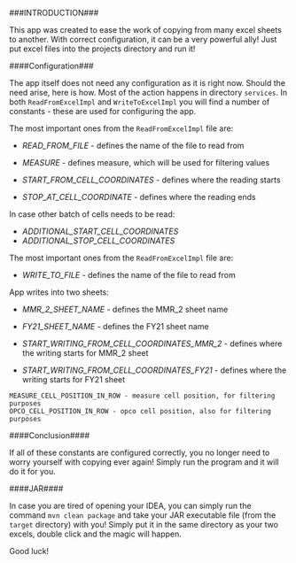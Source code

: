 ###INTRODUCTION###

This app was created to ease the work of copying from many excel sheets to another. With correct configuration, it can be a very powerful ally! Just put excel files into the projects directory and run it!

####Configuration###

The app itself does not need any configuration as it is right now. Should the need arise, here is how.
Most of the action happens in directory `services`. In both `ReadFromExcelImpl` and `WriteToExcelImpl` you will find a number of constants - these are used for configuring the app.

The most important ones from the `ReadFromExcelImpl` file are:
- *READ_FROM_FILE* - defines the name of the file to read from
- *MEASURE* - defines measure, which will be used for filtering values

-  *START_FROM_CELL_COORDINATES* - defines where the reading starts
-    *STOP_AT_CELL_COORDINATE* - defines where the reading ends

In case other batch of cells needs to be read:
-   *ADDITIONAL_START_CELL_COORDINATES* 
-   *ADDITIONAL_STOP_CELL_COORDINATES*

The most important ones from the `ReadFromExcelImpl` file are:

-    *WRITE_TO_FILE* - defines the name of the file to read from

App writes into two sheets:
-   *MMR_2_SHEET_NAME* - defines the MMR_2 sheet name
-   *FY21_SHEET_NAME* - defines the FY21 sheet name

-    *START_WRITING_FROM_CELL_COORDINATES_MMR_2* - defines where the writing starts for MMR_2 sheet
-    *START_WRITING_FROM_CELL_COORDINATES_FY21* - defines where the writing starts for FY21 sheet

    MEASURE_CELL_POSITION_IN_ROW - measure cell position, for filtering purposes
    OPCO_CELL_POSITION_IN_ROW - opco cell position, also for filtering purposes
    
    
####Conclusion####

If all of these constants are configured correctly, you no longer need to worry yourself with copying ever again! Simply run the program and it will do it for you.

####JAR####

In case you are tired of opening your IDEA, you can simply run the command `mvn clean package` and take your JAR executable file (from the `target` directory) with you! Simply put it in the same directory as your two excels, double click and the magic will happen.

Good luck!
